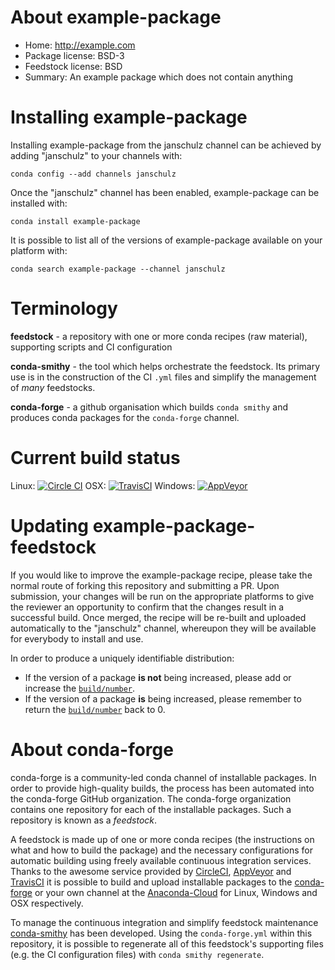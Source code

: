 About example-package
=====================

* Home: http://example.com
* Package license: BSD-3
* Feedstock license: BSD
* Summary: An example package which does not contain anything


Installing example-package
==========================

Installing example-package from the janschulz channel can be achieved by adding
"janschulz" to your channels with:

```
conda config --add channels janschulz
```

Once the "janschulz" channel has been enabled, example-package can be installed with:

```
conda install example-package
```

It is possible to list all of the versions of example-package available on your platform with:

```
conda search example-package --channel janschulz
```



Terminology
===========

**feedstock** - a repository with one or more conda recipes (raw material), supporting scripts and
                CI configuration

**conda-smithy** - the tool which helps orchestrate the feedstock.
                   Its primary use is in the construction of the CI ``.yml`` files
                   and simplify the management of *many* feedstocks.

**conda-forge** - a github organisation which builds `conda smithy` and produces conda packages
                  for the `conda-forge` channel.

Current build status
====================
Linux: [![Circle CI](https://circleci.com/gh/JanSchulz/example-package-feedstock.svg?style=svg)](https://circleci.com/gh/JanSchulz/example-package-feedstock)
OSX: [![TravisCI](https://travis-ci.org/JanSchulz/example-package-feedstock.svg?branch=master)](https://travis-ci.org/JanSchulz/example-package-feedstock)
Windows: [![AppVeyor](https://ci.appveyor.com/api/projects/status/github/JanSchulz/example-package-feedstock?svg=True)](https://ci.appveyor.com/project/JanSchulz/example-package-feedstock/branch/master)


Updating example-package-feedstock
==================================

If you would like to improve the example-package recipe, please take the normal
route of forking this repository and submitting a PR. Upon submission, your changes will
be run on the appropriate platforms to give the reviewer an opportunity to confirm that the
changes result in a successful build. Once merged, the recipe will be re-built and uploaded
automatically to the "janschulz" channel, whereupon they will be available for everybody to
install and use.



In order to produce a uniquely identifiable distribution:
 * If the version of a package **is not** being increased, please add or increase
   the [``build/number``](http://conda.pydata.org/docs/building/meta-yaml.html#build-number-and-string).
 * If the version of a package **is** being increased, please remember to return
   the [``build/number``](http://conda.pydata.org/docs/building/meta-yaml.html#build-number-and-string)
   back to 0.


About conda-forge
=================

conda-forge is a community-led conda channel of installable packages.
In order to provide high-quality builds, the process has been automated into the
conda-forge GitHub organization. The conda-forge organization contains one repository
for each of the installable packages. Such a repository is known as a *feedstock*.

A feedstock is made up of one or more conda recipes (the instructions on what and how to build
the package) and the necessary configurations for automatic building using freely
available continuous integration services. Thanks to the awesome service provided by
[CircleCI](https://circleci.com/), [AppVeyor](http://www.appveyor.com/)
and [TravisCI](https://travis-ci.org/) it is possible to build and upload installable
packages to the [conda-forge](https://anaconda.org/conda-forge) or your own channel at the
[Anaconda-Cloud](http://docs.anaconda.org/) for Linux, Windows and OSX
respectively.

To manage the continuous integration and simplify feedstock maintenance
[conda-smithy](http://github.com/conda-forge/conda-smithy) has been developed.
Using the ``conda-forge.yml`` within this repository, it is possible to regenerate all of
this feedstock's supporting files (e.g. the CI configuration files) with ``conda smithy regenerate``.